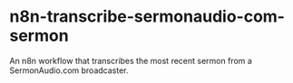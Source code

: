 # n8n-transcribe-sermonaudio-com-sermon
An n8n workflow that transcribes the most recent sermon from a SermonAudio.com broadcaster.
